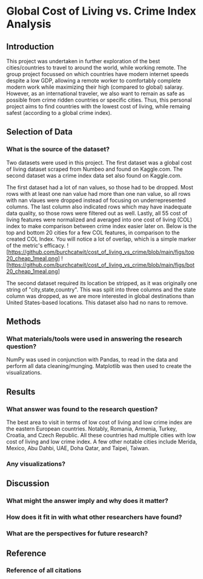 # Global Cost of Living vs. Crime Index Analysis

## Introduction 
This project was undertaken in further exploration of the best cities/countries to travel to around the world, while working remote. The group project focussed on which countries have modern internet speeds despite a low GDP, allowing a remote worker to comfortably complete modern work while maximizing their high (compared to global) salaray. However, as an international traveler, we also want to remain as safe as possible from crime ridden countries or specific cities. Thus, this personal project aims to find countries with the lowest cost of living, while remaing safest (according to a global crime index).

## Selection of Data
### What is the source of the dataset?
Two datasets were used in this project. The first dataset was a global cost of living dataset scraped from Numbeo and found on Kaggle.com. The second dataset was a crime index data set also found on Kaggle.com.

The first dataset had a lot of nan values, so those had to be dropped. Most rows with at least one nan value had more than one nan value, so all rows with nan vlaues were dropped instead of focusing on underrepresented columns. The last column also indicated rows which may have inadequate data quality, so those rows were filtered out as well. Lastly, all 55 cost of living features were normalized and averaged into one cost of living (COL) index to make comparison between crime index easier later on. Below is the top and bottom 20 cities for a few COL features, in comparison to the created COL Index. You will notice a lot of overlap, which is a simple marker of the metric's efficacy.
![https://github.com/burchcatwit/cost_of_living_vs_crime/blob/main/figs/top20_cheap_1meal.png]
![https://github.com/burchcatwit/cost_of_living_vs_crime/blob/main/figs/bot20_cheap_1meal.png]

The second dataset required its location be stripped, as it was originally one string of "city,state,country". This was split into three columns and the state column was dropped, as we are more interested in global destinations than United States-based locations. This dataset also had no nans to remove.

## Methods 
### What materials/tools were used in answering the research question?
NumPy was used in conjunction with Pandas, to read in the data and perform all data cleaning/munging. Matplotlib was then used to create the visualizations. 

## Results 
### What answer was found to the research question?
The best area to visit in terms of low cost of living and low crime index are the eastern European countries. Notably, Romania, Armenia, Turkey, Croatia, and Czech Republic. All these countries had multiple cities with low cost of living and low crime index. A few other notable cities include Merida, Mexico, Abu Dahbi, UAE, Doha Qatar, and Taipei, Taiwan.
### Any visualizations?

## Discussion 
### What might the answer imply and why does it matter?
### How does it fit in with what other researchers have found?
### What are the perspectives for future research?

## Reference 
### Reference of all citations
